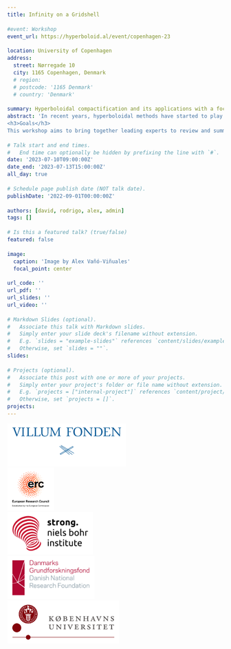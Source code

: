 ```yaml
---
title: Infinity on a Gridshell

#event: Workshop
event_url: https://hyperboloid.al/event/copenhagen-23

location: University of Copenhagen
address:
  street: Nørregade 10
  city: 1165 Copenhagen, Denmark
  # region: 
  # postcode: '1165 Denmark'
  # country: 'Denmark'

summary: Hyperboloidal compactification and its applications with a focus on Einstein equations.
abstract: 'In recent years, hyperboloidal methods have started to play a critical role in black-hole perturbation theory as they have expanded into diverse applications such as the computation of long-time wave equations, quasi-normal modes, alternative theories of gravity, effective-one-body formalism, and self-force. Extensive progress has been achieved during the past decade, with many developments targeting the generic solution of nonlinear Einstein equations. 
<h3>Goals</h3>
This workshop aims to bring together leading experts to review and summarize the progress in hyperboloidal methods. Our goal is to assess the current state-of-the-art of these methods in a wide range of applications and to foster new collaborations. We will particularly focus on solving the full Einstein equations for astrophysically relevant scenarios.'

# Talk start and end times.
#   End time can optionally be hidden by prefixing the line with `#`.
date: '2023-07-10T09:00:00Z'
date_end: '2023-07-13T15:00:00Z'
all_day: true

# Schedule page publish date (NOT talk date).
publishDate: '2022-09-01T00:00:00Z'

authors: [david, rodrigo, alex, admin]
tags: []

# Is this a featured talk? (true/false)
featured: false

image:  
  caption: 'Image by Alex Vañó-Viñuales'
  focal_point: center

url_code: ''
url_pdf: ''
url_slides: ''
url_video: ''

# Markdown Slides (optional).
#   Associate this talk with Markdown slides.
#   Simply enter your slide deck's filename without extension.
#   E.g. `slides = "example-slides"` references `content/slides/example-slides.md`.
#   Otherwise, set `slides = ""`.
slides:

# Projects (optional).
#   Associate this post with one or more of your projects.
#   Simply enter your project's folder or file name without extension.
#   E.g. `projects = ["internal-project"]` references `content/project/deep-learning/index.md`.
#   Otherwise, set `projects = []`.
projects:
---
```


<section class="logo-list">
    <div class="container">
        <div class="row">
          <div class="col-lg-4 col-sm-12">
                <img src="/uploads/Copenhagen-23-Logos/Villum_fonden_logo.png" style="width:auto;height:100px;" alt="UMD Logo">
            </div>
            <div class="col-lg-4 col-sm-12">
                <img src="/uploads/Copenhagen-23-Logos/ERC_logo.png" style="width:auto;height:100px;" alt="UMD Logo">
            </div>
            <div class="col-lg-4 col-sm-12">
                <img src="/uploads/Copenhagen-23-Logos/strong-logo_red_black_on_white.png" style="width:auto;height:100px;" alt="Templeton Foundation Logo">
            </div>
        </div>
        <div class="row justify-content-center">
            <div class="col-lg-4 col-sm-12">
                <img src="/uploads/Copenhagen-23-Logos/DNRF_logo.png" style="width:auto;height:100px;" alt="UMD Logo">
            </div>
            <div class="col-lg-4 col-sm-12">
                <img src="/uploads/Copenhagen-23-Logos/Copenhagen_University_NBI_logo.png" style="width:auto;height:100px;" alt="UMD Logo">
            </div>
        </div>
    </div>
</section>

<!-- ### Confirmed Speakers

<table class="table table-hover">
  <thead class="thead-dark">
    <tr>
      <th scope="col">Name</th>
      <th scope="col">Affiliation</th>
    </tr>
  </thead>
  <tbody>
    <tr>
      <td>Some Body</td>
      <td>Science Center</td>
    </tr>
    <tr>
      <td>Someone Else</td>
      <td>Research Institute</td>
    </tr>
    <tr>
      <td>Yet Another Person</td>
      <td>University of Universe</td>
    </tr>
  </tbody>
</table> -->
